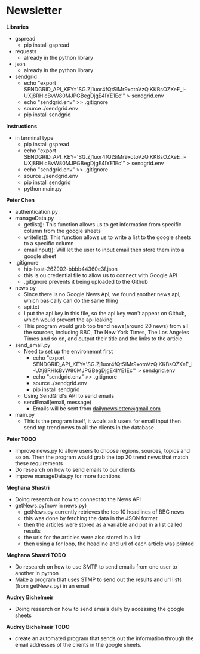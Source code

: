 # Newsletter

**Libraries**
- gspread
    - pip install gspread
- requests
    - already in the python library
- json
    - already in the python library
- sendgrid
    - echo "export SENDGRID_API_KEY='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'" > sendgrid.env
    - echo "sendgrid.env" >> .gitignore
    - source ./sendgrid.env
    - pip install sendgrid

**Instructions**
- in terminal type
    - pip install gspread
    - echo "export SENDGRID_API_KEY='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'" > sendgrid.env
    - echo "sendgrid.env" >> .gitignore
    - source ./sendgrid.env
    - pip install sendgrid
    - python main.py


**Peter Chen**
- authentication.py
- manageData.py
    - getlist(): This function allows us to get information from specific column from the google sheets
    - writelist(): This function allows us to write a list to the google sheets to a specific column
    - emailInput(): Will let the user to input email then store them into a google sheet
- .gitignore
    - hip-host-262902-bbbb44360c3f.json
    - this is ou credential file to allow us to connect with Google API
    - .gitignore prevents it being uploaded to the Github
- news.py
    - Since there is no Google News Api, we found another news api, which basically can do the same thing
    - api.txt
    - I put the api key in this file, so the api key won't appear on Github, which would prevent the api leaking
    - This program would grab top trend news(around 20 news) from all the sources, including BBC, The New York Times, The Los Angeles Times and so on, and output their title and the links to the article
- send_email.py
    - Need to set up the environemnt first
        - echo "export SENDGRID_API_KEY='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'" > sendgrid.env
        - echo "sendgrid.env" >> .gitignore
        - source ./sendgrid.env
        - pip install sendgrid
    - Using SendGrid's API to send emails
    - sendEmail(email, message)
        - Emails will be sent from dailynewsletter@gmail.com
- main.py
    - This is the program itself, it wouls ask users for email input then send top trend news to all the clients in the database

**Peter TODO**
- Improve news.py to allow users to choose regions, sources, topics and so on. Then the program would grab the top 20 trend news that match these requirements
- Do research on how to send emails to our clients
- Impove manageData.py for more fucntions

**Meghana Shastri**
- Doing research on how to connect to the News API
- getNews.py(now in news.py)
    - getNews.py currently retrieves the top 10 headlines of BBC news 
    - this was done by fetching the data in the JSON format
    - then the articles were stored as a variable and put in a list called results
    - the urls for the articles were also stored in a list
    - then using a for loop, the headline and url of each article was printed

**Meghana Shastri TODO**
- Do research on how to use SMTP to send emails from one user to another in python
- Make a program that uses STMP to send out the results and url lists (from getNews.py) in an email  

**Audrey Bichelmeir**
- Doing research on how to send emails daily by accessing the google sheets 

**Audrey Bichelmeir TODO**
- create an automated program that sends out the information through the email addresses of the clients in the google sheets. 
